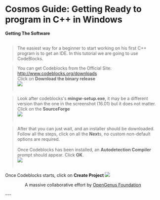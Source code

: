 # Cosmos Guide: Getting Ready to program in C++ in Windows
<b1> <b>Getting The Software</b> </b1> <br> <br>
>The easiest way for a beginner to start working on his first C++ program is to get an IDE. In this tutorial we are going to use CodeBlocks. <br>

>You can get Codeblocks from the Official Site: http://www.codeblocks.org/downloads <br>
>Click on <b>Download the binary release</b> <br>
<img src="https://github.com/MoonfireSeco/hello-world/blob/master/saver.png"> <br> <br>

>Look after codeblocks's <b>mingw-setup.exe</b>, it may be a different version than the one in the screenshot (16.01) but it does not matter. Click on the <b>SourceForge</b><br>
<img src="https://github.com/MoonfireSeco/hello-world/blob/master/chooser.png"> <br> <br>

>After that you can just wait, and an installer should be downloaded. Follow all the steps, click on all the <b>Next</b>s, no custom non-default options are required. <br> <br>
Once Codeblocks has been installed, an <b>Autodetection Compiler</b> prompt should appear. Click <b>OK</b>. <br>
<img src="https://github.com/MoonfireSeco/hello-world/blob/master/compiler.png"> <br> <br>

Once Codeblocks starts, click on <b>Create Project</b>
<img src="https://github.com/MoonfireSeco/hello-world/blob/master/CreateProject.png">

<p align="center">
	A massive collaborative effort by <a href="https://github.com/OpenGenus/cosmos">OpenGenus Foundation</a> 
</p>
---
